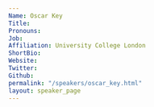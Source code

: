 ```yaml
---
Name: Oscar Key
Title: 
Pronouns:  
Job: 
Affiliation: University College London
ShortBio: 
Website: 
Twitter: 
Github: 
permalink: "/speakers/oscar_key.html"
layout: speaker_page
---
```



